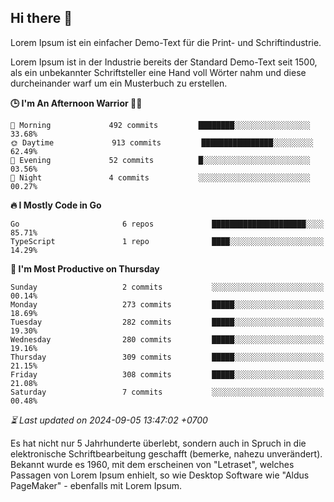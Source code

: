 ## Hi there 👋

Lorem Ipsum ist ein einfacher Demo-Text für die Print- und Schriftindustrie. 

Lorem Ipsum ist in der Industrie bereits der Standard Demo-Text seit 1500, als ein unbekannter Schriftsteller eine Hand voll Wörter nahm und diese durcheinander warf um ein Musterbuch zu erstellen.

<!--START_SECTION:readme-stats-->
**🕒 I'm An Afternoon Warrior 🥷🏻**

```text
🌅 Morning             492 commits         ████████░░░░░░░░░░░░░░░░░   33.68%
🌞 Daytime             913 commits         ████████████████░░░░░░░░░   62.49%
🌆 Evening             52 commits          █░░░░░░░░░░░░░░░░░░░░░░░░   03.56%
🌙 Night               4 commits           ░░░░░░░░░░░░░░░░░░░░░░░░░   00.27%
```

**🔥 I Mostly Code in Go**

```text
Go                       6 repos             █████████████████████░░░░   85.71%
TypeScript               1 repo              ████░░░░░░░░░░░░░░░░░░░░░   14.29%
```

**📅 I'm Most Productive on Thursday**

```text
Sunday                   2 commits           ░░░░░░░░░░░░░░░░░░░░░░░░░   00.14%
Monday                   273 commits         █████░░░░░░░░░░░░░░░░░░░░   18.69%
Tuesday                  282 commits         █████░░░░░░░░░░░░░░░░░░░░   19.30%
Wednesday                280 commits         █████░░░░░░░░░░░░░░░░░░░░   19.16%
Thursday                 309 commits         █████░░░░░░░░░░░░░░░░░░░░   21.15%
Friday                   308 commits         █████░░░░░░░░░░░░░░░░░░░░   21.08%
Saturday                 7 commits           ░░░░░░░░░░░░░░░░░░░░░░░░░   00.48%
```



*⏳ Last updated on 2024-09-05 13:47:02 +0700*
<!--END_SECTION:readme-stats-->

Es hat nicht nur 5 Jahrhunderte überlebt, sondern auch in Spruch in die elektronische Schriftbearbeitung geschafft (bemerke, nahezu unverändert). Bekannt wurde es 1960, mit dem erscheinen von "Letraset", welches Passagen von Lorem Ipsum enhielt, so wie Desktop Software wie "Aldus PageMaker" - ebenfalls mit Lorem Ipsum.
